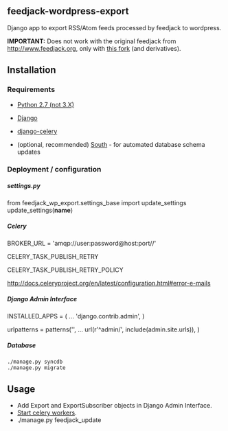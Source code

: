 feedjack-wordpress-export
--------------------

Django app to export RSS/Atom feeds processed by feedjack to wordpress.

**IMPORTANT:** Does not work with the original feedjack from http://www.feedjack.org, only with [this fork](https://github.com/mk-fg/feedjack) (and derivatives).



Installation
--------------------


### Requirements

* [Python 2.7 (not 3.X)](http://python.org/)

* [Django](http://djangoproject.com)
* [django-celery](http://celeryproject.org)
* (optional, recommended) [South](http://south.aeracode.org) - for automated
	database schema updates


### Deployment / configuration


##### settings.py

from feedjack_wp_export.settings_base import update_settings
update_settings(__name__)


##### Celery

BROKER_URL = 'amqp://user:password@host:port//'

CELERY_TASK_PUBLISH_RETRY

CELERY_TASK_PUBLISH_RETRY_POLICY

http://docs.celeryproject.org/en/latest/configuration.html#error-e-mails


##### Django Admin Interface

INSTALLED_APPS = (
	...
	'django.contrib.admin',
)

urlpatterns = patterns('',
	...
	url(r'^admin/', include(admin.site.urls)),
)


##### Database

	./manage.py syncdb
	./manage.py migrate



Usage
--------------------

* Add Export and ExportSubscriber objects in Django Admin Interface.
* [Start celery workers](http://docs.celeryproject.org/en/latest/userguide/workers.html).
* ./manage.py feedjack_update
